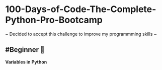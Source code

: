 # 100-Days-of-Code-The-Complete-Python-Pro-Bootcamp
~ Decided to accept this challenge to improve my programmming skills ~

<h2>#Beginner 🌱</h2>

**Variables in Python**





